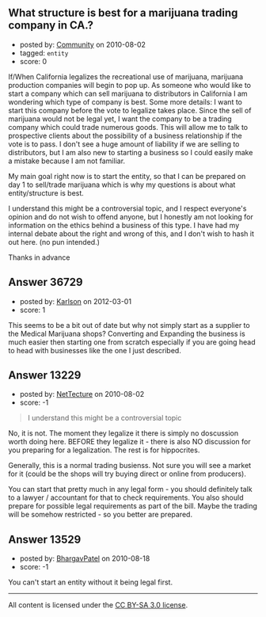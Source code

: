 ## What structure is best for a marijuana trading company in CA.?

- posted by: [Community](https://stackexchange.com/users/-1/-1-community) on 2010-08-02
- tagged: `entity`
- score: 0

If/When California legalizes the recreational use of marijuana, marijuana production companies will begin to pop up.  As someone who would like to start a company which can sell marijuana to distributors in California I am wondering which type of company is best.  Some more details: I want to start this company before the vote to legalize takes place.  Since the sell of marijuana would not be legal yet, I want the company to be a trading company which could trade numerous goods.  This will allow me to talk to prospective clients about the possibility of a business relationship if the vote is to pass.  I don't see a huge amount of liability if we are selling to distributors, but I am also new to starting a business so I could easily make a mistake because I am not familiar.

My main goal right now is to start the entity, so that I can be prepared on day 1 to sell/trade marijuana which is why my questions is about what entity/structure is best.

I understand this might be a controversial topic, and I respect everyone's opinion and do not wish to offend anyone, but I honestly am not looking for information on the ethics behind a business of this type.  I have had my internal debate about the right and wrong of this, and I don't wish to hash it out here.  (no pun intended.)

Thanks in advance


## Answer 36729

- posted by: [Karlson](https://stackexchange.com/users/-1/15252-karlson) on 2012-03-01
- score: 1

This seems to be a bit out of date but why not simply start as a supplier to the Medical Marijuana shops?  Converting and Expanding the business is much easier then starting one from scratch especially if you are going head to head with businesses like the one I just described.


## Answer 13229

- posted by: [NetTecture](https://stackexchange.com/users/-1/3350-nettecture) on 2010-08-02
- score: -1

> I understand this might be a
> controversial topic

No, it is not. The moment they legalize it there is simply no doscussion worth doing here. BEFORE they legalize it - there is also NO discussion for you preparing for a legalization. The rest is for hippocrites.

Generally, this is a normal trading busienss. Not sure you will see a market for it (could be the shops will try buying direct or online from producers).

You can start that pretty much in any legal form - you should definitely talk to a lawyer / accountant for that to check requirements. You also should prepare for possible legal requirements as part of the bill. Maybe the trading will be somehow restricted - so you better are prepared.


## Answer 13529

- posted by: [BhargavPatel](https://stackexchange.com/users/-1/3998-bhargavpatel) on 2010-08-18
- score: -1

You can't start an entity without it being legal first.



---

All content is licensed under the [CC BY-SA 3.0 license](https://creativecommons.org/licenses/by-sa/3.0/).
